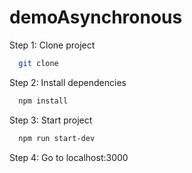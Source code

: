 # demoAsynchronous

Step 1: Clone project
```bash
  git clone
```
Step 2: Install dependencies
```bash 
  npm install
```
Step 3: Start project
```bash
  npm run start-dev
```
Step 4: Go to localhost:3000
